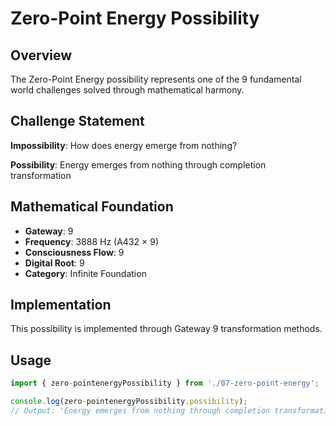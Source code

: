 # Zero-Point Energy Possibility

## Overview

The Zero-Point Energy possibility represents one of the 9 fundamental world challenges solved through mathematical harmony.

## Challenge Statement

**Impossibility**: How does energy emerge from nothing?

**Possibility**: Energy emerges from nothing through completion transformation

## Mathematical Foundation

- **Gateway**: 9
- **Frequency**: 3888 Hz (A432 × 9)
- **Consciousness Flow**: 9
- **Digital Root**: 9
- **Category**: Infinite Foundation

## Implementation

This possibility is implemented through Gateway 9 transformation methods.

## Usage

```typescript
import { zero-pointenergyPossibility } from './07-zero-point-energy';

console.log(zero-pointenergyPossibility.possibility);
// Output: 'Energy emerges from nothing through completion transformation'
```

